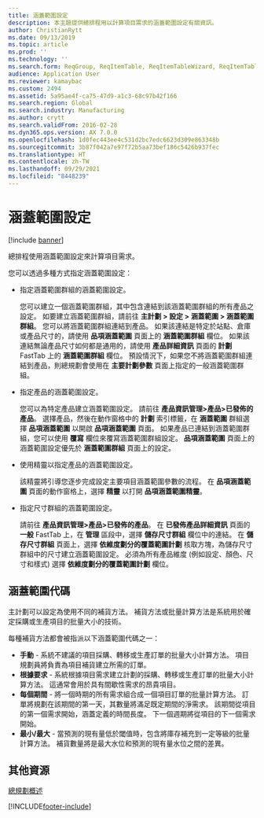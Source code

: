 ```yaml
---
title: 涵蓋範圍設定
description: 本主題提供總排程用以計算項目需求的涵蓋範圍設定有關資訊。
author: ChristianRytt
ms.date: 09/13/2019
ms.topic: article
ms.prod: ''
ms.technology: ''
ms.search.form: ReqGroup, ReqItemTable, ReqItemTableWizard, ReqItemTableSetup
audience: Application User
ms.reviewer: kamaybac
ms.custom: 2494
ms.assetid: 5a95ae4f-ca75-47d9-a1c3-68c97b42f166
ms.search.region: Global
ms.search.industry: Manufacturing
ms.author: crytt
ms.search.validFrom: 2016-02-28
ms.dyn365.ops.version: AX 7.0.0
ms.openlocfilehash: 1d0fec443ee4c531d2bc7edc6623d309e863348b
ms.sourcegitcommit: 3b87f042a7e97f72b5aa73bef186c5426b937fec
ms.translationtype: HT
ms.contentlocale: zh-TW
ms.lasthandoff: 09/29/2021
ms.locfileid: "8448239"
---
```

# <a name="coverage-settings"></a>涵蓋範圍設定

[!include [banner](../includes/banner.md)]

總排程使用涵蓋範圍設定來計算項目需求。

您可以透過多種方式指定涵蓋範圍設定：

- 指定涵蓋範圍群組的涵蓋範圍設定。

    您可以建立一個涵蓋範圍群組，其中包含連結到該涵蓋範圍群組的所有產品之設定。 如要建立涵蓋範圍群組，請前往 **主計劃 &gt; 設定 &gt; 涵蓋範圍 &gt; 涵蓋範圍群組**。 您可以將涵蓋範圍群組連結到產品。 如果該連結是特定於站點、倉庫或產品尺寸的，請使用 **品項涵蓋範圍** 頁面上的 **涵蓋範圍群組** 欄位。 如果該連結無論產品尺寸如何都是通用的，請使用 **產品詳細資訊** 頁面的 **計劃** FastTab 上的 **涵蓋範圍群組** 欄位。 預設情況下，如果您不將涵蓋範圍群組連結到產品，則總規劃會使用在 **主要計劃參數** 頁面上指定的一般涵蓋範圍群組。

- 指定產品的涵蓋範圍設定。

    您可以為特定產品建立涵蓋範圍設定。 請前往 **產品資訊管理&gt;產品&gt;已發佈的產品**。 選擇產品，然後在動作窗格中的 **計劃** 索引標籤，在 **涵蓋範圍** 群組選擇 **品項涵蓋範圍** 以開啟 **品項涵蓋範圍** 頁面。 如果產品已連結到涵蓋範圍群組，您可以使用 **覆寫** 欄位來覆寫涵蓋範圍群組設定。 **品項涵蓋範圍** 頁面上的涵蓋範圍設定優先於 **涵蓋範圍群組** 頁面上的設定。

- 使用精靈以指定產品的涵蓋範圍設定。

    該精靈將引導您逐步完成設定主要項目涵蓋範圍參數的流程。 在 **品項涵蓋範圍** 頁面的動作窗格上，選擇 **精靈** 以打開 **品項涵蓋範圍精靈**。

- 指定尺寸群組的涵蓋範圍設定。

    請前往 **產品資訊管理&gt;產品&gt;已發佈的產品**。 在 **已發佈產品詳細資訊** 頁面的 **一般** FastTab 上，在 **管理** 區段中，選擇 **儲存尺寸群組** 欄位中的連結。 在 **儲存尺寸群組** 頁面上，選擇 **依維度劃分的覆蓋範圍計劃** 核取方塊，為儲存尺寸群組中的尺寸建立涵蓋範圍設定。 必須為所有產品維度 (例如設定、顏色、尺寸和樣式) 選擇 **依維度劃分的覆蓋範圍計劃** 欄位。


## <a name="coverage-codes"></a>涵蓋範圍代碼

主計劃可以設定為使用不同的補貨方法。 補貨方法或批量計算方法是系統用於確定採購或生產項目的批量大小的技術。 

每種補貨方法都會被指派以下涵蓋範圍代碼之一：

- **手動** - 系統不建議的項目採購、轉移或生產訂單的批量大小計算方法。 項目規劃員將負責為項目補貨建立所需的訂單。
- **根據要求** - 系統根據項目需求建立計劃的採購、轉移或生產訂單的批量大小計算方法。 這通常會用於具有間歇性需求的昂貴項目。  
- **每個期間** - 將一個時期的所有需求組合成一個項目訂單的批量計算方法。 訂單將規劃在該期間的第一天，其數量將滿足既定期間的淨需求。 該期間從項目的第一個需求開始，涵蓋定義的時間長度。 下一個週期將從項目的下一個需求開始。
- **最小/最大** - 當預測的現有量低於閾值時，包含將庫存補充到一定等級的批量計算方法。 補貨數量將是最大水位和預測的現有量水位之間的差異。


## <a name="additional-resources"></a>其他資源

[總規劃概述](master-plans.md)


[!INCLUDE[footer-include](../../includes/footer-banner.md)]